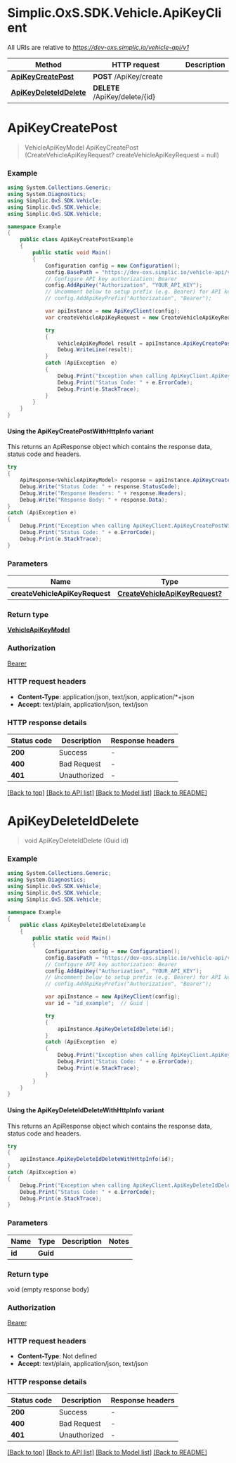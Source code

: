 # Simplic.OxS.SDK.Vehicle.ApiKeyClient

All URIs are relative to *https://dev-oxs.simplic.io/vehicle-api/v1*

| Method | HTTP request | Description |
|--------|--------------|-------------|
| [**ApiKeyCreatePost**](ApiKeyClient.md#apikeycreatepost) | **POST** /ApiKey/create |  |
| [**ApiKeyDeleteIdDelete**](ApiKeyClient.md#apikeydeleteiddelete) | **DELETE** /ApiKey/delete/{id} |  |

<a id="apikeycreatepost"></a>
# **ApiKeyCreatePost**
> VehicleApiKeyModel ApiKeyCreatePost (CreateVehicleApiKeyRequest? createVehicleApiKeyRequest = null)



### Example
```csharp
using System.Collections.Generic;
using System.Diagnostics;
using Simplic.OxS.SDK.Vehicle;
using Simplic.OxS.SDK.Vehicle;
using Simplic.OxS.SDK.Vehicle;

namespace Example
{
    public class ApiKeyCreatePostExample
    {
        public static void Main()
        {
            Configuration config = new Configuration();
            config.BasePath = "https://dev-oxs.simplic.io/vehicle-api/v1";
            // Configure API key authorization: Bearer
            config.AddApiKey("Authorization", "YOUR_API_KEY");
            // Uncomment below to setup prefix (e.g. Bearer) for API key, if needed
            // config.AddApiKeyPrefix("Authorization", "Bearer");

            var apiInstance = new ApiKeyClient(config);
            var createVehicleApiKeyRequest = new CreateVehicleApiKeyRequest?(); // CreateVehicleApiKeyRequest? |  (optional) 

            try
            {
                VehicleApiKeyModel result = apiInstance.ApiKeyCreatePost(createVehicleApiKeyRequest);
                Debug.WriteLine(result);
            }
            catch (ApiException  e)
            {
                Debug.Print("Exception when calling ApiKeyClient.ApiKeyCreatePost: " + e.Message);
                Debug.Print("Status Code: " + e.ErrorCode);
                Debug.Print(e.StackTrace);
            }
        }
    }
}
```

#### Using the ApiKeyCreatePostWithHttpInfo variant
This returns an ApiResponse object which contains the response data, status code and headers.

```csharp
try
{
    ApiResponse<VehicleApiKeyModel> response = apiInstance.ApiKeyCreatePostWithHttpInfo(createVehicleApiKeyRequest);
    Debug.Write("Status Code: " + response.StatusCode);
    Debug.Write("Response Headers: " + response.Headers);
    Debug.Write("Response Body: " + response.Data);
}
catch (ApiException e)
{
    Debug.Print("Exception when calling ApiKeyClient.ApiKeyCreatePostWithHttpInfo: " + e.Message);
    Debug.Print("Status Code: " + e.ErrorCode);
    Debug.Print(e.StackTrace);
}
```

### Parameters

| Name | Type | Description | Notes |
|------|------|-------------|-------|
| **createVehicleApiKeyRequest** | [**CreateVehicleApiKeyRequest?**](CreateVehicleApiKeyRequest?.md) |  | [optional]  |

### Return type

[**VehicleApiKeyModel**](VehicleApiKeyModel.md)

### Authorization

[Bearer](../README.md#Bearer)

### HTTP request headers

 - **Content-Type**: application/json, text/json, application/*+json
 - **Accept**: text/plain, application/json, text/json


### HTTP response details
| Status code | Description | Response headers |
|-------------|-------------|------------------|
| **200** | Success |  -  |
| **400** | Bad Request |  -  |
| **401** | Unauthorized |  -  |

[[Back to top]](#) [[Back to API list]](../README.md#documentation-for-api-endpoints) [[Back to Model list]](../README.md#documentation-for-models) [[Back to README]](../README.md)

<a id="apikeydeleteiddelete"></a>
# **ApiKeyDeleteIdDelete**
> void ApiKeyDeleteIdDelete (Guid id)



### Example
```csharp
using System.Collections.Generic;
using System.Diagnostics;
using Simplic.OxS.SDK.Vehicle;
using Simplic.OxS.SDK.Vehicle;
using Simplic.OxS.SDK.Vehicle;

namespace Example
{
    public class ApiKeyDeleteIdDeleteExample
    {
        public static void Main()
        {
            Configuration config = new Configuration();
            config.BasePath = "https://dev-oxs.simplic.io/vehicle-api/v1";
            // Configure API key authorization: Bearer
            config.AddApiKey("Authorization", "YOUR_API_KEY");
            // Uncomment below to setup prefix (e.g. Bearer) for API key, if needed
            // config.AddApiKeyPrefix("Authorization", "Bearer");

            var apiInstance = new ApiKeyClient(config);
            var id = "id_example";  // Guid | 

            try
            {
                apiInstance.ApiKeyDeleteIdDelete(id);
            }
            catch (ApiException  e)
            {
                Debug.Print("Exception when calling ApiKeyClient.ApiKeyDeleteIdDelete: " + e.Message);
                Debug.Print("Status Code: " + e.ErrorCode);
                Debug.Print(e.StackTrace);
            }
        }
    }
}
```

#### Using the ApiKeyDeleteIdDeleteWithHttpInfo variant
This returns an ApiResponse object which contains the response data, status code and headers.

```csharp
try
{
    apiInstance.ApiKeyDeleteIdDeleteWithHttpInfo(id);
}
catch (ApiException e)
{
    Debug.Print("Exception when calling ApiKeyClient.ApiKeyDeleteIdDeleteWithHttpInfo: " + e.Message);
    Debug.Print("Status Code: " + e.ErrorCode);
    Debug.Print(e.StackTrace);
}
```

### Parameters

| Name | Type | Description | Notes |
|------|------|-------------|-------|
| **id** | **Guid** |  |  |

### Return type

void (empty response body)

### Authorization

[Bearer](../README.md#Bearer)

### HTTP request headers

 - **Content-Type**: Not defined
 - **Accept**: text/plain, application/json, text/json


### HTTP response details
| Status code | Description | Response headers |
|-------------|-------------|------------------|
| **200** | Success |  -  |
| **400** | Bad Request |  -  |
| **401** | Unauthorized |  -  |

[[Back to top]](#) [[Back to API list]](../README.md#documentation-for-api-endpoints) [[Back to Model list]](../README.md#documentation-for-models) [[Back to README]](../README.md)


